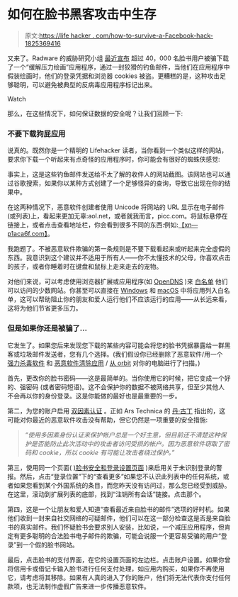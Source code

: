 # 如何在脸书黑客攻击中生存

> 原文:[https://life hacker . com/how-to-survive-a-Facebook-hack-1825369416](https://lifehacker.com/how-to-survive-a-facebook-hack-1825369416)

又来了。Radware 的威胁研究小组 [最近宣布](https://blog.radware.com/security/2018/04/stresspaint-malware-campaign-targeting-facebook-credentials/) 超过 40，000 名脸书用户被骗下载了一个“缓解压力绘画”应用程序，通过一封狡猾的钓鱼邮件，当他们在应用程序中假装绘画时，他们的登录凭据和浏览器 cookies 被盗。更糟糕的是，这种攻击足够聪明，可以避免被典型的反病毒应用程序标记出来。

Watch

那么，在这些情况下，如何保证数据的安全呢？让我们回顾一下:

### 不要下载狗屁应用

说真的。既然你是一个精明的 Lifehacker 读者，当你看到一个类似这样的网站，要求你下载一个听起来有点奇怪的应用程序时，你可能会有很好的蜘蛛侠感觉:

事实上，这是这些钓鱼邮件发送给不太了解的收件人的网站截图。该网站也可以通过谷歌搜索，如果你以某种方式创建了一个足够怪异的查询，导致它出现在你的结果中。

在这两种情况下，恶意软件创建者使用 Unicode 将网站的 URL 显示在电子邮件(或列表)上，看起来更加无辜:aol.net，或者就我而言，picc.com。将鼠标悬停在链接上，或者点击查看地址栏，你会看到很多不同的东西:例如:[【xn—p1aca6f.com】](http://xn--p1aca6f.com/)。

我跑题了。不被恶意软件欺骗的第一条规则是不要下载看起来或听起来完全虚假的东西。我意识到这个建议并不适用于所有人——你不太懂技术的父母，你喜欢点击的孩子，或者你睡着时在键盘和鼠标上走来走去的宠物。

对他们来说，可以考虑使用浏览器扩展或应用程序(如 [OpenDNS](https://support.opendns.com/hc/en-us/articles/227988067-Getting-Started-Blocking-Allowing-Specific-Domains-with-Whitelist-Blacklist) )来 [白名单](http://www.thewindowsclub.com/blacklist-block-websites-browsers-windows) 他们可以访问的少数网站。你甚至可以直接在 [Windows](https://www.bleepingcomputer.com/tutorials/create-an-application-whitelist-policy-in-windows/) 和 [macOS](https://lifehacker.com/use-os-xs-parental-controls-to-encourage-productivity-5713110) 中将应用列入白名单，这可以帮助阻止你的朋友和爱人运行他们不应该运行的应用——从长远来看，这将为他们节省更多压力。

### 但是如果你还是被骗了...

它发生了。如果您后来发现您下载的某些内容可能会将您的脸书凭据暴露给一群黑客或垃圾邮件发送者，您有几个选择。(我们假设你已经删除了恶意软件/用一个 [强力杀毒软件](https://lifehacker.com/the-best-antivirus-app-for-windows-5865356) 和 [恶意软件清除应用](https://lifehacker.com/10-malware-removal-apps-tested-malwarebytes-comes-out-1614046598) / [从 orbit](https://lifehacker.com/how-to-do-a-clean-install-of-windows-10-1720775893) 对你的电脑进行了扫描。)

首先，更改你的脸书密码——这是最简单的。当你使用它的时候，把它变成一个好的、强密码 (或者密码短语)。这不会保护你的数据不被网络共享，但至少其他人不会再以你的身份登录。这是你能做的最好也是最重要的一步。

第二，为您的账户启用 [双因素认证](https://www.facebook.com/settings?tab=security) 。正如 Ars Technica 的 [丹·古丁](https://arstechnica.com/information-technology/2018/04/tens-of-thousands-of-facebook-accounts-compromised-in-days-by-malware/) 指出的，这可能对你最近的恶意软件攻击没有帮助，但它仍然是一项重要的安全措施:

> *“使用多因素身份认证来保护帐户总是一个好主意，但目前还不清楚这种保护是否能防止此次活动中的攻击者访问受损的帐户。因为恶意软件窃取了密码和 cookie，所以 cookie 有可能让攻击者绕过保护。”*

第三，使用同一个页面( [)脸书安全和登录设置页面](https://www.facebook.com/settings?tab=security) )来启用关于未识别登录的警报。然后，点击“登录位置”下的“查看更多”如果您不认识此列表中的任何系统，或者如果您看到某个外国系统的条目，而您昨天没有访问过，那么您已经受到威胁。在这里，滚动到扩展列表的底部，找到“注销所有会话”链接。点击那个。

第四，这是一个让朋友和爱人知道“查看最近来自脸书的邮件”选项的好时机。如果他们收到一封来自社交网络的可疑邮件，他们可以在这一部分检查这是否是来自脸书的真实邮件。我们怀疑脸书会要求别人安装，比如说，一个减压应用程序，但肯定有更多聪明的合法脸书电子邮件的欺骗，可能会说服一个更容易受骗的用户“登录”到一个假的脸书网站。

最后，点击脸书的支付界面，在它的设置页面的左边栏。点击账户设置。如果你曾将信用卡或借记卡输入脸书进行任何支付处理，如应用内购买，如果你不再使用它，请考虑将其移除。如果有人真的进入了你的账户，他们将无法代表你支付任何款项，也无法制作虚假广告来进一步传播恶意软件。